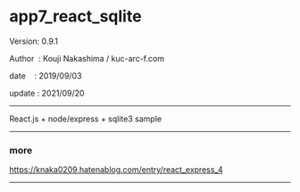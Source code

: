 ﻿# app7_react_sqlite

 Version: 0.9.1

 Author  : Kouji Nakashima / kuc-arc-f.com

 date    : 2019/09/03

 update  : 2021/09/20

***

React.js + node/express + sqlite3 sample 


***
### more

https://knaka0209.hatenablog.com/entry/react_express_4

***

